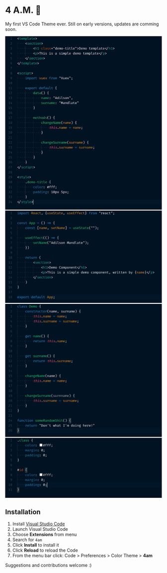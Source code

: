 # 4 A.M. 🌌

My first VS Code Theme ever. Still on early versions, updates are comming soon.

![vue](vue-sample.png)
![react](react-sample.png)
![javascript](js-sample.png)
![css](css-sample.png)

## Installation

1.  Install [Visual Studio Code](https://code.visualstudio.com/)
2.  Launch Visual Studio Code
3.  Choose **Extensions** from menu
4.  Search for `4am`
5.  Click **Install** to install it
6.  Click **Reload** to reload the Code
7.  From the menu bar click: Code > Preferences > Color Theme > **4am**

Suggestions and contributions welcome :)
